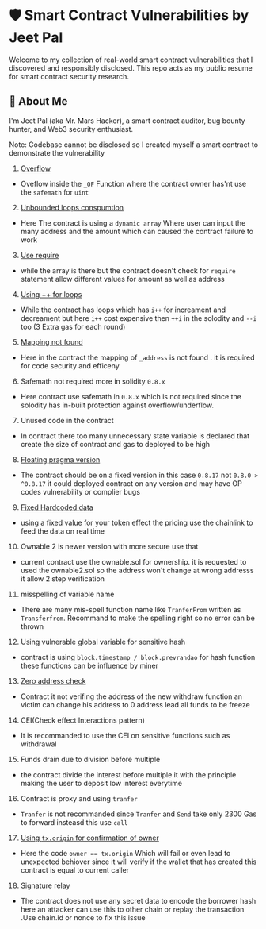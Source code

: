 # 🛡️ Smart Contract Vulnerabilities by Jeet Pal

Welcome to my collection of real-world smart contract vulnerabilities that I discovered and responsibly disclosed. This repo acts as my public resume for smart contract security research.

## 🚀 About Me
I'm Jeet Pal (aka Mr. Mars Hacker), a smart contract auditor, bug bounty hunter, and Web3 security enthusiast.

Note: Codebase cannot be disclosed so I created myself  a smart contract to demonstrate the vulnerability

1. [Overflow](https://sepolia.etherscan.io/address/0x31ec903b1f8574321527817ab8a9facb79e817fb#code)
* Oveflow inside the `_OF` Function where the contract owner has'nt use the `safemath` for `uint`

2. [Unbounded loops conspumtion](https://sepolia.etherscan.io/address/0x31ec903b1f8574321527817ab8a9facb79e817fb#code)
* Here The contract is using a `dynamic array` Where user can input the many address and the amount which can caused the contract failure to work

3. [Use require](https://sepolia.etherscan.io/address/0x31ec903b1f8574321527817ab8a9facb79e817fb#code)
* while the array is there but the contract doesn't check for `require` statement allow different values for amount as well as address

4. [Using ++ for loops](https://sepolia.etherscan.io/address/0x31ec903b1f8574321527817ab8a9facb79e817fb#code)
* While the contract has loops which has `i++` for increament and decreament but here `i++` cost expensive then `++i` in the solodity and `--i` too (3 Extra gas for each round)

5. [Mapping not found](https://sepolia.etherscan.io/address/0x31ec903b1f8574321527817ab8a9facb79e817fb#code)
* Here in the contract the mapping of `_address` is not found . it is required for code security and efficeny

6. Safemath not required more in solidity `0.8.x`
* Here  contract use safemath in `0.8.x` which is not required since the solodity has in-built protection against overflow/underflow.

7. Unused code in the contract
* In contract there too many unnecessary state variable is declared that create the size of contract and gas to deployed to be high
 
8. [Floating pragma version](https://medium.com/@jeetpal2007/gas-level-vulnerability-floating-pragma-version-10a7741ab096)
* The contract should be on a fixed version in this case `0.8.17` not `0.8.0 > ^0.8.17` it could deployed contract on any version and may have OP codes vulnerability or complier bugs

9. [Fixed Hardcoded data](https://medium.com/@jeetpal2007/low-level-vulnerability-fixed-hardcoded-data-f0cc9b9d971f)
* using a fixed value for your token effect the pricing use the chainlink to feed the data on real time
 
10. Ownable 2 is newer version with more secure use that
* current contract use the ownable.sol for ownership. it is requested to used the ownable2.sol so the address won't change at wrong addresss it allow 2 step verification

11. misspelling of variable name
* There are many mis-spell function name like `TranferFrom` written as `Transferfrom`. Recommand to make the spelling right so no error can be thrown

12. Using vulnerable global variable for sensitive hash
* contract is using `block.timestamp / block.prevrandao`  for hash function these functions can be influence by miner

13. [Zero address check](https://osintteam.blog/smart-contract-funds-lost-due-to-missing-address-validation-80m-in-danger-a4ec7d823a3f?gi=8333c7000569)
* Contract it not verifing the address of the new withdraw function an victim can change his address to 0 address lead all funds to be freeze

14. CEI(Check effect Interactions pattern)
* It is recommanded to use the CEI on sensitive  functions such as withdrawal

15. Funds drain due to division before multiple
* the contract divide the interest before multiple it with the principle making the user to deposit low interest everytime

16. Contract is proxy and using `tranfer`
- `Tranfer` is not recommanded since `Tranfer` and `Send` take only 2300 Gas to forward insteasd this use `call`

17. [Using `tx.origin` for confirmation of owner](https://osintteam.blog/authentication-with-tx-origin-why-you-should-never-use-it-for-authorization-04d00846b901)
- Here the code `owner == tx.origin` Which will fail or even lead to unexpected behiover since it will verify if the wallet that has created this contract is equal to current caller

18. Signature relay
- The contract does not use any secret data to encode the borrower hash here an attacker can use this to other chain or replay the transaction .Use chain.id or nonce to fix this issue


  
